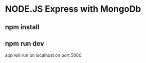 # NODE.JS Express with MongoDb

## npm install 

## npm run dev

app will run on localhost on port 5000
